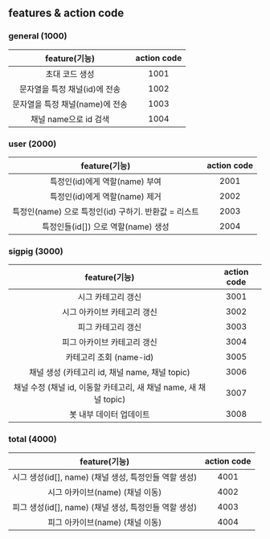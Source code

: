 ## features & action code

### general (1000)

|feature(기능)|action code|
|:-----------:|:---------:|
| 초대 코드 생성 | 1001 |
| 문자열을 특정 채널(id)에 전송 | 1002 |
| 문자열을 특정 채널(name)에 전송 | 1003 |
| 채널 name으로 id 검색 | 1004 |

### user (2000)

|feature(기능)|action code|
|:-----------:|:---------:|
| 특정인(id)에게 역할(name) 부여 | 2001 |
| 특정인(id)에게 역할(name) 제거 | 2002 |
| 특정인(name) 으로 특정인(id) 구하기. 반환값 = 리스트 | 2003 |
| 특정인들(id[]) 으로 역할(name) 생성 | 2004 |

### sigpig (3000)

|                  feature(기능)                   | action code |
|:----------------------------------------------:|:-----------:|
|                   시그 카테고리 갱신                   |    3001     |
|                시그 아카이브 카테고리 갱신                 |    3002     |
|                   피그 카테고리 갱신                   |    3003     |
|                피그 아카이브 카테고리 갱신                 |    3004     |
|               카테고리 조회 (name-id)                |    3005     |
|       채널 생성 (카테고리 id, 채널 name, 채널 topic)       |    3006     |
| 채널 수정 (채널 id, 이동할 카테고리, 새 채널 name, 새 채널 topic) |    3007     |
|                 봇 내부 데이터 업데이트                  |    3008     |

### total (4000)

|feature(기능)|action code|
|:-----------:|:---------:|
| 시그 생성(id[], name) (채널 생성, 특정인들 역할 생성) | 4001 |
| 시그 아카이브(name) (채널 이동) | 4002 |
| 피그 생성(id[], name) (채널 생성, 특정인들 역할 생성) | 4003 |
| 피그 아카이브(name) (채널 이동) | 4004 |

